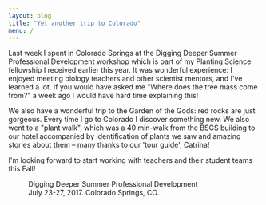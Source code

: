 ```yaml
---
layout: blog
title: "Yet another trip to Colorado"
menu: /
---
```


Last week I spent in Colorado Springs at the Digging Deeper Summer Professional Development workshop
which is part of my Planting Science fellowship I received earlier this year. <!--more--> It was
wonderful experience: I enjoyed meeting biology teachers and other scientist mentors, and I've
learned a lot.  If you would have asked me "Where does the tree mass come from?" a week ago I would
have hard time explaining this! 

We also have a wonderful trip to the Garden of the Gods: red rocks are just gorgeous. Every time I
go to Colorado I discover something new. We also went to a "plant walk", which was a 40 min-walk
from the BSCS building to our hotel accompanied by identification of plants we saw and amazing
stories about them – many thanks to our 'tour guide', Catrina!

I'm looking forward to start working with teachers and their student teams this Fall!

<figure class="text-center">
  <img class="ic4f-mtrig ic4f-zoomin figure-img img-fluid ic4f-max-height-md"
       src="{{ '/assets/content/misc/plantingscience1.jpg' | relative_url }}" alt="">
       <figcaption class="figure-caption">Digging Deeper Summer Professional Development<br>
    July 23-27, 2017. Colorado Springs, CO.
  </figcaption>
</figure>


